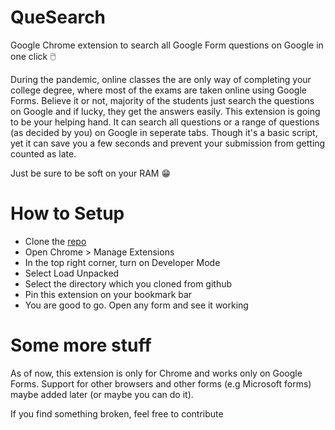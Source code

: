 # QueSearch
Google Chrome extension to search all Google Form questions on Google in one click 🖱️


During the pandemic, online classes the are only way of completing your college degree, where most of the exams are taken online using Google Forms. Believe it or not, majority of the students just search the questions on Google and if lucky, they get the answers easily. This extension is going to be your helping hand. It can search all questions or a range of questions (as decided by you) on Google in seperate tabs. Though it's a basic script, yet it can save you a few seconds and prevent your submission from getting counted as late.

Just be sure to be soft on your RAM 😁

# How to Setup
- Clone the [repo](https://github.com/rtadarsh/QueSearch)
- Open Chrome > Manage Extensions
- In the top right corner, turn on Developer Mode
- Select Load Unpacked
- Select the directory which you cloned from github
- Pin this extension on your bookmark bar
- You are good to go. Open any form and see it working

# Some more stuff
As of now, this extension is only for Chrome and works only on Google Forms. Support for other browsers and other forms (e.g Microsoft forms) maybe added later (or maybe you can do it).

If you find something broken, feel free to contribute
